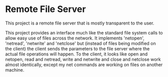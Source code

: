 # Remote File Server

This project is a remote file server that is mostly transparent to the user.

This project provides an interface much like the standard file system calls to allow easy use of files
across the network. It implements 'netopen', 'netread', 'netwrite' and 'netclose' but (instead of files being modified on the client) the client sends the parameters to the file server where the actual file operations will happen. To the client, it  looks like open and netopen, read and netread, write and netwrite and close and netclose work almost identically, except my net commands are working on files on another machine.

